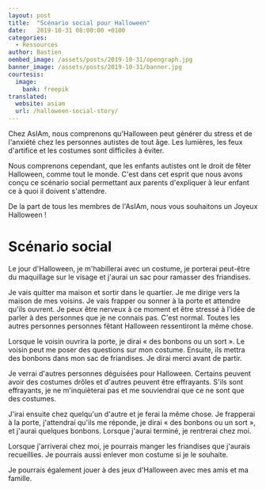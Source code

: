```yaml
---
layout: post
title:  "Scénario social pour Halloween"
date:   2019-10-31 08:00:00 +0100
categories:
  - Ressources
author: Bastien
oembed_image: /assets/posts/2019-10-31/opengraph.jpg
banner_image: /assets/posts/2019-10-31/banner.jpg
courtesis:
  image:
    bank: freepik
translated:
  website: asiam
  url: /halloween-social-story/
---
```


Chez AsIAm, nous comprenons qu'Halloween peut générer du stress et de l'anxiété chez les personnes autistes de tout âge.
Les lumières, les feux d'artifice et les costumes sont difficiles à éviter.

Nous comprenons cependant, que les enfants autistes ont le droit de fêter Halloween, comme tout le monde.
C'est dans cet esprit que nous avons conçu ce scénario social permettant aux parents d'expliquer à leur enfant ce à quoi il doivent s'attendre.

De la part de tous les membres de l'AsIAm, nous vous souhaitons un Joyeux Halloween&nbsp;!


# Scénario social

Le jour d'Halloween, je m'habillerai avec un costume, je porterai peut-être du maquillage sur le visage et j'aurai un sac pour ramasser des friandises.

<amp-img src="/assets/posts/2019-10-31/img1.jpg" layout="intrinsic" class="center" width="1000" height="275" alt="Halloween 1"></amp-img>

Je vais quitter ma maison et sortir dans le quartier.
Je me dirige vers la maison de mes voisins.
Je vais frapper ou sonner à la porte et attendre qu'ils ouvrent.
Je peux être nerveux à ce moment et être stressé à l'idée de parler à des personnes que je ne connais pas.
C'est normal. Toutes les autres personnes personnes fêtant Halloween ressentiront la même chose.

<amp-img src="/assets/posts/2019-10-31/img2.jpg" layout="intrinsic" class="center" width="1000" height="345" alt="Halloween 2"></amp-img>


Lorsque le voisin ouvrira la porte, je dirai «&nbsp;des bonbons ou un sort&nbsp;».
Le voisin peut me poser des questions sur mon costume. Ensuite, ils mettra des bonbons dans mon sac de friandises. 
Je dirai merci avant de partir.

<amp-img src="/assets/posts/2019-10-31/img3.jpg" layout="intrinsic" class="center" width="1000" height="283" alt="Halloween 3"></amp-img>

Je verrai d'autres personnes déguisées pour Halloween. Certains peuvent avoir des costumes drôles et d'autres peuvent être effrayants.
S'ils sont effrayants, je ne m'inquièterai pas et me souviendrai que ce ne sont que des costumes.

<amp-img src="/assets/posts/2019-10-31/img4.jpg" layout="intrinsic" class="center" width="1000" height="871" alt="Halloween 4"></amp-img>

J'irai ensuite chez quelqu'un d'autre et je ferai la même chose.
Je frapperai à la porte, j'attendrai qu'ils me réponde, je dirai «&nbsp;des bonbons ou un sort&nbsp;», et j'aurai quelques bonbons.
Lorsque j'aurai terminé, je rentrerai chez moi.

<amp-img src="/assets/posts/2019-10-31/img5.jpg" layout="intrinsic" class="center" width="1000" height="349" alt="Halloween 5"></amp-img>

Lorsque j'arriverai chez moi, je pourrais manger les friandises que j'aurais recueillies.
Je pourrais aussi enlever mon costume si je le souhaite.

<amp-img src="/assets/posts/2019-10-31/img6.jpg" layout="intrinsic" class="center" width="1000" height="447" alt="Halloween 6"></amp-img>

Je pourrais également jouer à des jeux d'Halloween avec mes amis et ma famille. 

<amp-img src="/assets/posts/2019-10-31/img7.jpg" layout="intrinsic" class="center" width="1000" height="392" alt="Halloween 7"></amp-img>

